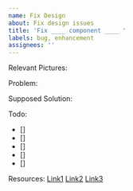 ```yaml
---
name: Fix Design
about: Fix design issues
title: 'Fix ____ component ____ '
labels: bug, enhancement
assignees: ''
---
```


Relevant Pictures:

Problem:

Supposed Solution:

Todo:

- []
- []
- []
- []
- []

Resources:
[Link1](https://example.com)
[Link2](https://example.com)
[Link3](https://example.com)
